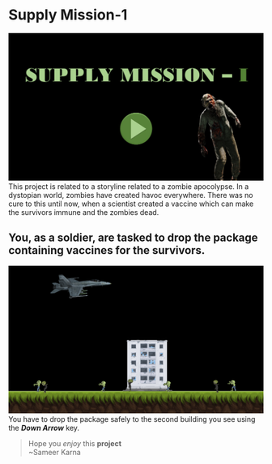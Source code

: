 # Supply Mission-1
![alt text](images/image1.png)
This project is related to a storyline related to a zombie apocolypse. 
In a dystopian world, zombies have created havoc everywhere. There was no cure to this until now, when a scientist created a vaccine which can make the survivors immune and the zombies dead.
## You, as a soldier, are tasked to drop the package containing vaccines for the survivors.
![alt text](images/image2.png)
You have to drop the package safely to the second building you see using the ***Down Arrow*** key.

> Hope you *enjoy* this **project** <br> ~Sameer Karna
